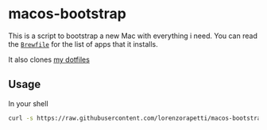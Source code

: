 # macos-bootstrap

This is a script to bootstrap a new Mac with everything i need. You can read the [`Brewfile`](./Brewfile) for the list of apps that it installs.

It also clones [my dotfiles](https://github.com/lorenzorapetti/dotfiles)

## Usage

In your shell

```sh
curl -s https://raw.githubusercontent.com/lorenzorapetti/macos-bootstrap/main/bootstrap.sh | sh
```
